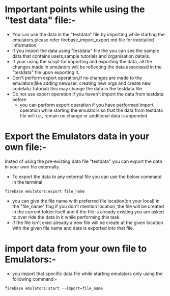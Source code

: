 # Important points while using the "test data" file:-
- You can use the data in the  "testdata" file by importing while starting the emulators,please refer firebase_import_export.md file for indetailed information.
- if you import the data using "testdata" file the you can see the sample data that contains users,sample tutorials and organisation details.
- If your using the script for importing and exporting the data, all the changes made in emulators will be reflecting the data associated in the "testdata" file upon exporting it.
- Don't perform export operation,if no changes are made to the emulators(like adding newuser, creating new orgs and create new codelabz tutorial) this may change the data in the testdata file.
- Do not use export operation if you haven't import the data from testdata before
  - you can perform export operation if you have performed import operation while starting the emulators so that the data from testdata file will i.e., remain no change or additional data is appended
# Export the Emulators data in your own file:-
Insted of using the pre-existing data file "testdata" you can export the data in your own file externally.
- To export the data to any external file you can use the below command in the terminal
```
firebase emulators:export file_name
```
- you can give the file name with preferred file location(on your local) in the "file_name" flag if you don't mention location ,the file will be created in the current folder itself and  if the file is already existing you are asked to over ride the data in it while performing this task.
- if the file isn't exist already a new file will be create at the given location with the given file name and data is exported into that file.
# import data from your own file to Emulators:-
- you import that specific data file while starting emulators only using the following command:-
```
firebase emulators:start --import=file_name
```
